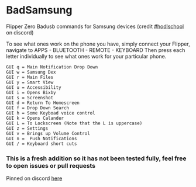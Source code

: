 # BadSamsung
Flipper Zero Badusb commands for Samsung devices (credit [#hodlschool](https://discord.com/channels/740930220399525928/954422994057453579/1155702164396720198) on discord)

To see what ones work on the phone you have, simply connect your Flipper, navigate to APPS - BLUETOOTH - REMOTE - KEYBOARD 
Then press each letter individually to see what ones work for your particular phone.

```
GUI q = Main Notification Drop Down
GUI w = Samsung Dex
GUI r = Main Files
GUI y = Smart View
GUI u = Accessibility
GUI i = Opens Bixby
GUI s = Screenshot
GUI d = Return To Homescreen
GUI f = Drop Down Search
GUI h = Some Keyboad voice control
GUI k = Opens Calander
GUI L = To Lockscreen (Note that the L is uppercase)
GUI z = Settings
GUI v = Brings up Volume Control 
GUI n =  Push Notifications
GUI / = Keyboard short cuts
```

### This is a fresh addition so it has not been tested fully, feel free to open issues or pull requests

Pinned on discord [here](https://discord.com/channels/740930220399525928/954422994057453579/1115758487427887194)
